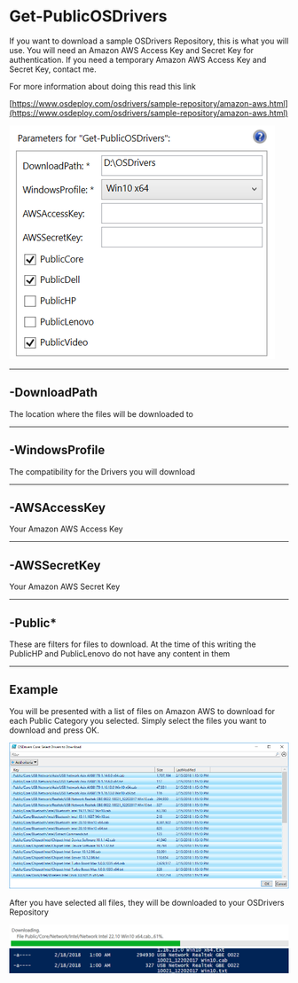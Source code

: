 # Get-PublicOSDrivers

If you want to download a sample OSDrivers Repository, this is what you will use.  You will need an Amazon AWS Access Key and Secret Key for authentication.  If you need a temporary Amazon AWS Access Key and Secret Key, contact me.

For more information about doing this read this link

[https://www.osdeploy.com/osdrivers/sample-repository/amazon-aws.html](https://www.osdeploy.com/osdrivers/sample-repository/amazon-aws.html)

![](/assets/2018-02-18_0-53-38.png)

---

## -DownloadPath

The location where the files will be downloaded to

---

## -WindowsProfile

The compatibility for the Drivers you will download

---

## -AWSAccessKey

Your Amazon AWS Access Key

---

## -AWSSecretKey

Your Amazon AWS Secret Key

---

## -Public\*

These are filters for files to download.  At the time of this writing the PublicHP and PublicLenovo do not have any content in them

---

## Example

You will be presented with a list of files on Amazon AWS to download for each Public Category you selected.  Simply select the files you want to download and press OK.

![](/assets/2018-02-18_1-00-06.png)

After you have selected all files, they will be downloaded to your OSDrivers Repository

![](/assets/2018-02-18_1-00-44.png)





